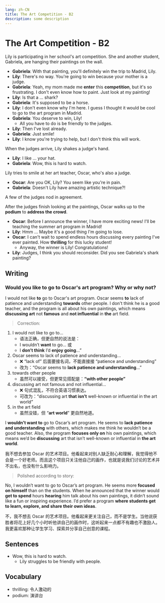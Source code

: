 ```yaml
---
lang: zh-CN
title: The Art Competition - B2
description: some description
---
```


# The Art Competition - B2

Lily is participating in her school's art competition. She and another student, Gabriela, are hanging their paintings on the wall.

- **Gabriela**: With that painting, you'll definitely win the trip to Madrid, Lily.
- **Lily**: There's no way. You're going to win because your mother is a judge.
- **Gabriela**: Yeah, my mom made me **enter** this **competition**, but it's so frustrating. I don't even know how to paint. Just look at my painting!
- **Lily**: Is that a ... shark?
- **Gabriela**: It's supposed to be a horse.
- **Lily**: I don't even know why I'm here. I guess I thought it would be cool to go to the art program in Madrid.
- **Gabriela**: You deserve to win, Lily!
  - All you have to do is be friendly to the judges.
- **Lily**: Then I've lost already.
- **Gabriela**: Just smile!
- **Lily**: I know you're trying to help, but I don't think this will work.

When the judges arrive, Lily shakes a judge's hand.

- **Lily**: I like ... your hat.
- **Gabriela**: Wow, this is hard to watch.

Lily tries to smile at her art teacher, Oscar, who's also a judge.

- **Oscar**: Are you OK, Lily? You seem like you're in pain.
- **Gabriela**: Doesn't Lily have amazing artistic technique?!

A few of the judges nod in agreement.

After the judges finish looking at the paintings, Oscar walks up to the **podium** to **address the crowd**.

- **Oscar**: Before I announce the winner, I have more exciting news! I'll be teaching the summer art program in Madrid!
- **Lily**: Hmm ... Maybe it's a good thing I'm going to lose.
- **Oscar**: I can't wait to spend endless hours discussing every painting I've ever painted. How **thrilling** for this lucky student!
  - Anyway, the winner is Lily! Congratulations!
- **Lily**: Judges, I think you should reconsider. Did you see Gabriela's shark painting?

## Writing

### Would you like to go to Oscar's art program? Why or why not?

I would not like **to** go to Oscar's art program. Oscar seems **to** lack of patience and understanding **towards** other people. I don't think he is a good teacher, and the program is all about his own paintings, which means **discussing art** not **famous** and **not influential** in **the** art field.

> Correction:

1. I would not like to go to…
   - 语法正确，但更自然的说法是：
   - I wouldn’t **want** to go… 或
   - I **don’t think** I’d **enjoy going**…”
2. Oscar seems to lack of patience and understanding…
   - ❌ “lack of” 后面要接名词，不能直接接 “patience and understanding”
   - 改为：“Oscar seems to **lack patience and understanding**…”
3. towards other people
   - 虽然可以接受，但更常见搭配是：**“with other people”**
4. discussing art not famous and not influential…
   - ❌ 句式混乱，不符合英语习惯表达。
   - 可改为：“discussing art **that isn’t** well-known or influential in the art world”
5. in the art field
   - 虽然没错，但 “**art world**” 更自然地道。

I **wouldn’t want to** go to Oscar’s art program. He seems to **lack patience and understanding** with others, which makes me think he wouldn’t be a good teacher. Also, the program **focuses only on** his own paintings, which means we’d be **discussing** art that isn’t well-known or influential in **the art world**.

我不想去参加 Oscar 的艺术项目。他看起来对别人缺乏耐心和理解，我觉得他不会是一个好老师。而且这个项目只关注他自己的画作，也就是说我们讨论的艺术并不出名，也没有什么影响力。

> Polished according to story:

No, I wouldn’t want to go to Oscar’s art program. He seems more **focused on himself** than on the students. When he announced that the winner would **get to spend** hours **hearing** him talk about his own paintings, it didn’t sound like a fun or inspiring experience. I’d prefer a program **where students get to learn, explore, and share their own ideas**.

不，我不想去 Oscar 的艺术项目。他看起来更关注自己，而不是学生。当他说获胜者将花上好几个小时听他讲自己的画作时，这听起来一点都不有趣也不激励人。我更喜欢那种让学生学习、探索并分享自己创意的课程。

## Sentences

- Wow, this is hard to watch.
  - Lily struggles to be friendly with people.

## Vocabulary

- thrilling: 令人激动的
- podium: 演讲台
